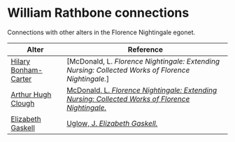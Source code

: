 # William Rathbone connections
Connections with other alters in the Florence Nightingale egonet.

| Alter  | Reference|
| ------------- |------------- |
| [Hilary Bonham-Carter](https://github.com/altealo/FNTest/blob/master/AltersReferences/HilaryBonhamCarter.md)  |[McDonald, L. *Florence Nightingale: Extending Nursing: Collected Works of Florence Nightingale.*]
| [Arthur Hugh Clough](https://github.com/altealo/FNTest/blob/master/AltersReferences/ArthurHughClough.md)  |[McDonald, L. *Florence Nightingale: Extending Nursing: Collected Works of Florence Nightingale.*](https://books.google.co.uk/books?id=tYrZAgAAQBAJ&pg=PA258&lpg=PA258&dq=hilary+bonham+carter+william+rathbone&source=bl&ots=WDQ9fa-vkR&sig=ACfU3U0tZQZOgxFdOLaPlOeh211uG1jCBQ&hl=en&sa=X&ved=2ahUKEwiy2tzTzojmAhXSOcAKHXD9A9EQ6AEwAHoECAkQAQ#v=onepage&q=hilary%20bonham%20carter%20william%20rathbone%20clough&f=false)|
| [Elizabeth Gaskell](https://github.com/altealo/FNTest/blob/master/AltersReferences/ElizabethGaskell.md)|[Uglow, J. *Elizabeth Gaskell.*](https://books.google.co.uk/books?id=yyhvrv7tl2sC&pg=PT399&lpg=PT399&dq=JULIUS+MOHL+AND+HARRIET+MARTINEAU&source=bl&ots=HyFG8HZU7r&sig=ACfU3U2WkIYIK9cXzH5OmHP8sux9JVDiQg&hl=en&sa=X&ved=2ahUKEwjqiOnrkN7kAhUXRBUIHScKCbUQ6AEwBnoECAYQAQ#v=onepage&q=JULIUS%20MOHL%20AND%20HARRIET%20MARTINEAU&f=false)|
